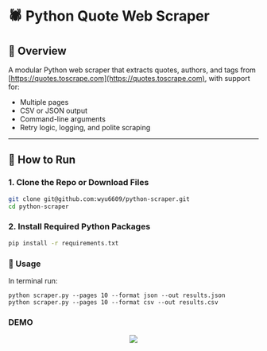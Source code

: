 # 🕷️ Python Quote Web Scraper

## 📌 Overview

A modular Python web scraper that extracts quotes, authors, and tags from [https://quotes.toscrape.com](https://quotes.toscrape.com), with support for:

- Multiple pages
- CSV or JSON output
- Command-line arguments
- Retry logic, logging, and polite scraping

---

## 🚀 How to Run

### 1. Clone the Repo or Download Files

```bash
git clone git@github.com:wyu6609/python-scraper.git
cd python-scraper
```

### 2. Install Required Python Packages

```bash
pip install -r requirements.txt
```
### 🚀 Usage
In terminal run:
```
python scraper.py --pages 10 --format json --out results.json 
python scraper.py --pages 10 --format csv --out results.csv
```

### DEMO 

<p align="center"><img src = "public/demo1.gif"/></p>